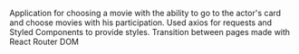 Application for choosing a movie with the ability to go to the actor's card and choose movies with his participation. Used axios for requests and Styled Components to provide styles. Transition between pages made with React Router DOM